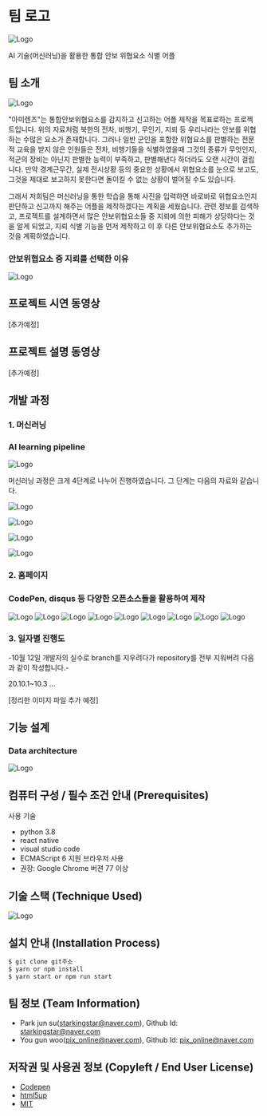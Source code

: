 # 팀 로고
![Logo](https://i.imgur.com/eSiVzWJ.png)

AI 기술(머신러닝)을 활용한 통합 안보 위협요소 식별 어플

## 팀 소개

![Logo](https://i.imgur.com/xHRPFFh.png)

"아미렌즈"는 통합안보위협요소를 감지하고 신고하는 어플 제작을 목표로하는 프로젝트입니다. 위의 자료처럼 북한의 전차, 비행기, 무인기, 지뢰 등 우리나라는 안보를 위협하는 수많은 요소가 존재합니다. 그러나 일반 군인을 포함한 위협요소를 판별하는 전문적 교육을 받지 않은 인원들은 전차, 비행기들을 식별하였을때 그것의 종류가 무엇인지, 적군의 장비는 아닌지 판별한 능력이 부족하고, 판별해낸다 하더라도 오랜 시간이 걸립니다. 만약 경계근무간, 실제 전시상황 등의 중요한 상황에서 위협요소를 눈으로 보고도, 그것을 제대로 보고하지 못한다면 돌이킬 수 없는 상황이 벌어질 수도 있습니다.

그래서 저희팀은 머신러닝을 통한 학습을 통해 사진을 입력하면 바로바로 위협요소인지 판단하고 신고까지 해주는 어플을 제작하겠다는 계획을 세웠습니다. 관련 정보를 검색하고, 프로젝트를 설계하면서 많은 안보위협요소들 중 지뢰에 의한 피해가 상당하다는 것을 알게 되었고, 지뢰 식별 기능을 먼저 제작하고 이 후 다른 안보위협요소도 추가하는 것을 계획하였습니다.

### 안보위협요소 중 지뢰를 선택한 이유

![Logo](https://i.imgur.com/KdQt7rN.png)


## 프로젝트 시연 동영상
[추가예정]

## 프로젝트 설명 동영상
[추가예정]

## 개발 과정
### 1. 머신러닝
### AI learning pipeline
![Logo](https://i.imgur.com/y1gfbYX.png)

머신러닝 과정은 크게 4단계로 나누어 진행하였습니다. 그 단계는 다음의 자료와 같습니다.

![Logo](https://i.imgur.com/9vILPDt.png)

![Logo](https://i.imgur.com/aW65jAI.png)

![Logo](https://i.imgur.com/XG9lFzE.png)

![Logo](https://i.imgur.com/S3dD1Lu.png)


### 2. 홈페이지
### CodePen, disqus 등 다양한 오픈소스들을 활용하여 제작
![Logo](https://i.imgur.com/N8HqIFm.png)
![Logo](https://i.imgur.com/YgBlcPp.png)
![Logo](https://i.imgur.com/RaoOBOG.png)
![Logo](https://i.imgur.com/mBi0E6L.png)
![Logo](https://i.imgur.com/Psgoj3V.png)
![Logo](https://i.imgur.com/BfWZBP2.png)
![Logo](https://i.imgur.com/6fz9jNe.png)
![Logo](https://i.imgur.com/pKyVRKO.png)
![Logo](https://i.imgur.com/30Ypp8s.png)



### 3. 일자별 진행도
-10월 12일 개발자의 실수로 branch를 지우려다가 repository를 전부 지워버려 다음과 같이 작성합니다.-

20.10.1~10.3 ...

[정리한 이미지 파일 추가 예정]


## 기능 설계

### Data architecture
![Logo](https://i.imgur.com/xZJrRoq.png)

## 컴퓨터 구성 / 필수 조건 안내 (Prerequisites)
사용 기술
* python 3.8
* react native
* visual studio code
* ECMAScript 6 지원 브라우저 사용
* 권장: Google Chrome 버젼 77 이상

## 기술 스택 (Technique Used)
![Logo](https://i.imgur.com/z1i7GQo.png)

## 설치 안내 (Installation Process)
```bash
$ git clone git주소
$ yarn or npm install
$ yarn start or npm run start
```
 
## 팀 정보 (Team Information)
- Park jun su(starkingstar@naver.com), Github Id: starkingstar@naver.com
- You gun woo(pix_online@naver.com), Github Id: pix_online@naver.com

## 저작권 및 사용권 정보 (Copyleft / End User License)
 * [Codepen](https://github.com/osamhack2020/web_armylens_armylens/blob/master/license_codepen.md)
 * [html5up](https://github.com/osamhack2020/web_armylens_armylens/blob/master/license_html5up.md)
 * [MIT](https://github.com/osam2020-WEB/Sample-ProjectName-TeamName/blob/master/license.md)
